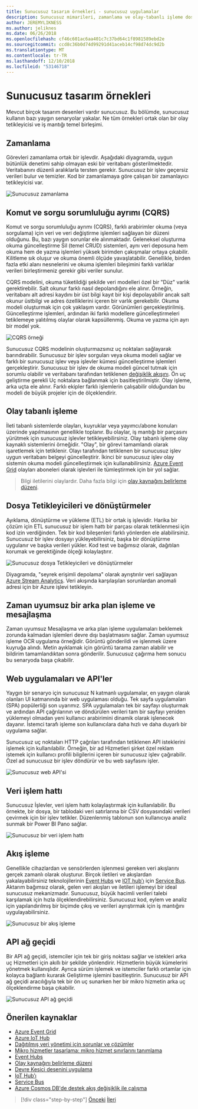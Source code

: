 ```yaml
---
title: Sunucusuz tasarım örnekleri - sunucusuz uygulamalar
description: Sunucusuz mimarileri, zamanlama ve olay-tabanlı işleme dosya Tetikleyicileri ve akış işlemi tarafından desteklenen senaryoları çeşitli anlayın.
author: JEREMYLIKNESS
ms.author: jeliknes
ms.date: 06/26/2018
ms.openlocfilehash: cf46c601ac6aa401c7c37bd64c1f8981589ebd2e
ms.sourcegitcommit: ccd8c36b0d74d99291d41aceb14cf98d74dc9d2b
ms.translationtype: MT
ms.contentlocale: tr-TR
ms.lasthandoff: 12/10/2018
ms.locfileid: "53146718"
---
```

# <a name="serverless-design-examples"></a>Sunucusuz tasarım örnekleri

Mevcut birçok tasarım desenleri vardır sunucusuz. Bu bölümde, sunucusuz kullanın bazı yaygın senaryolar yakalar. Ne tüm örnekleri ortak olan bir olay tetikleyicisi ve iş mantığı temel birleşimi.

## <a name="scheduling"></a>Zamanlama

Görevleri zamanlama ortak bir işlevdir. Aşağıdaki diyagramda, uygun bütünlük denetimi sahip olmayan eski bir veritabanı gösterilmektedir. Veritabanını düzenli aralıklarla tersten gerekir. Sunucusuz bir işlev geçersiz verileri bulur ve temizler. Kod bir zamanlamaya göre çalışan bir zamanlayıcı tetikleyicisi var.

![Sunucusuz zamanlama](./media/serverless-scheduling.png)

## <a name="command-and-query-responsibility-segregation-cqrs"></a>Komut ve sorgu sorumluluğu ayrımı (CQRS)

Komut ve sorgu sorumluluğu ayrımı (CQRS), farklı arabirimler okuma (veya sorgulama) için veri ve veri değiştirme işlemleri sağlayan bir düzeni olduğunu. Bu, bazı yaygın sorunlar ele alınmaktadır. Geleneksel oluşturma okuma güncelleştirme Sil (temel CRUD) sistemleri, aynı veri deposuna hem okuma hem de yazma işlemleri yüksek birimden çakışmalar ortaya çıkabilir. Kilitleme sık oluşur ve okuma önemli ölçüde yavaşlatabilir. Genellikle, birden fazla etki alanı nesnelerini ve okuma işlemleri bileşimini farklı varlıklar verileri birleştirmeniz gerekir gibi veriler sunulur.

CQRS modelini, okuma tüketildiği şekilde veri modelleri özel bir "Düz" varlık gerektirebilir. Salt okunur farklı nasıl depolandığını ele alınır. Örneğin, veritabanı alt adresi kaydını bir üst bilgi kayıt bir kişi depolayabilir ancak salt okunur üstbilgi ve adres özelliklerini içeren bir varlık gerekebilir. Okuma modeli oluşturmak için çok yaklaşım vardır. Görünümleri gerçekleştirilmiş. Güncelleştirme işlemleri, ardından iki farklı modellere güncelleştirmeleri tetiklemeye yalıtılmış olaylar olarak kapsüllenmiş. Okuma ve yazma için ayrı bir model yok.

![CQRS örneği](./media/cqrs-example.png)

Sunucusuz CQRS modelinin oluşturmazsınız uç noktaları sağlayarak barındırabilir. Sunucusuz bir işlev sorguları veya okuma modeli sağlar ve farklı bir sunucusuz işlev veya işlevler kümesi güncelleştirme işlemleri gerçekleştirir. Sunucusuz bir işlev de okuma modeli güncel tutmak için sorumlu olabilir ve veritabanı tarafından tetiklenen [değişiklik akışını](https://docs.microsoft.com/azure/cosmos-db/change-feed). Ön uç geliştirme gerekli Uç noktalara bağlanmak için basitleştirilmiştir. Olay işleme, arka uçta ele alınır. Farklı ekipler farklı işlemlerin çalışabilir olduğundan bu modeli de büyük projeler için de ölçeklendirir.

## <a name="event-based-processing"></a>Olay tabanlı işleme

İleti tabanlı sistemlerde olayları, kuyruklar veya yayımcı/abone konuları üzerinde yapılmasının genellikle toplanır. Bu olaylar, iş mantığı bir parçasını yürütmek için sunucusuz işlevler tetikleyebilirsiniz. Olay tabanlı işleme olay kaynaklı sistemlerini örneğidir. "Olay", bir görevi tamamlandı olarak işaretlemek için tetiklenir. Olayı tarafından tetiklenen bir sunucusuz işlev uygun veritabanı belgeyi güncelleştirir. İkinci bir sunucusuz işlev olay sistemin okuma modeli güncelleştirmek için kullanabilirsiniz. [Azure Event Grid](https://docs.microsoft.com/azure/event-grid/overview) olayları aboneleri olarak işlevleri ile tümleştirmek için bir yol sağlar.

> Bilgi iletilerini olaylardır. Daha fazla bilgi için [olay kaynağını belirleme düzeni](https://docs.microsoft.com/azure/architecture/patterns/event-sourcing).

## <a name="file-triggers-and-transformations"></a>Dosya Tetikleyicileri ve dönüştürmeler

Ayıklama, dönüştürme ve yükleme (ETL) bir ortak iş işlevidir. Harika bir çözüm için ETL sunucusuz bir işlem hattı bir parçası olarak tetiklenmesi için kod izin verdiğinden. Tek bir kod bileşenleri farklı yönlerden ele alabilirsiniz. Sunucusuz bir işlev dosyayı yükleyebilirsiniz, başka bir dönüştürme uygulanır ve başka verileri yükler. Kod test ve bağımsız olarak, dağıtılan korumak ve gerektiğinde ölçeği kolaylaştırır.

![Sunucusuz dosya Tetikleyicileri ve dönüştürmeler](./media/serverless-file-triggers.png)

Diyagramda, "seyrek erişimli depolama" olarak ayrıştırılır veri sağlayan [Azure Stream Analytics](https://docs.microsoft.com/azure/stream-analytics). Veri akışında karşılaşılan sorunlardan anomali adresi için bir Azure işlevi tetikleyin.

## <a name="asynchronous-background-processing-and-messaging"></a>Zaman uyumsuz bir arka plan işleme ve mesajlaşma

Zaman uyumsuz Mesajlaşma ve arka plan işleme uygulamaları beklemek zorunda kalmadan işlemleri devre dışı başlatmasını sağlar. Zaman uyumsuz işleme OCR uygulama örneğidir. Görüntü gönderildi ve işlenmek üzere kuyruğa alındı. Metin ayıklamak için görüntü tarama zaman alabilir ve bildirim tamamlandıktan sonra gönderilir. Sunucusuz çağırma hem sonucu bu senaryoda başa çıkabilir.

## <a name="web-apps-and-apis"></a>Web uygulamaları ve API'ler

Yaygın bir senaryo için sunucusuz N katmanlı uygulamalar, en yaygın olarak olanları UI katmanında bir web uygulaması olduğu. Tek sayfa uygulamaları (SPA) popülerliği son uyarımız. SPA uygulamaları tek bir sayfayı oluşturmak ve ardından API çağrılarının ve döndürülen verileri tam bir sayfayı yeniden yüklemeyi olmadan yeni kullanıcı arabirimini dinamik olarak işlenecek dayanır. İstemci tarafı işleme son kullanıcılara daha hızlı ve daha duyarlı bir uygulama sağlar.

Sunucusuz uç noktaları HTTP çağrıları tarafından tetiklenen API isteklerini işlemek için kullanılabilir. Örneğin, bir ad Hizmetleri şirket özel reklam istemek için kullanıcı profili bilgilerini içeren bir sunucusuz işlev çağırabilir. Özel ad sunucusuz bir işlev döndürür ve bu web sayfasını işler.

![Sunucusuz web API'si](./media/serverless-web-api.png)

## <a name="data-pipeline"></a>Veri işlem hattı

Sunucusuz İşlevler, veri işlem hattı kolaylaştırmak için kullanılabilir. Bu örnekte, bir dosya, bir tablodaki veri satırlarına bir CSV dosyasındaki verileri çevirmek için bir işlev tetikler. Düzenlenmiş tablonun son kullanıcıya analiz sunmak bir Power BI Pano sağlar.

![Sunucusuz bir veri işlem hattı](./media/serverless-data-pipeline.png)

## <a name="stream-processing"></a>Akış işleme

Genellikle cihazlardan ve sensörlerden işlenmesi gereken veri akışlarını gerçek zamanlı olarak oluşturur. Birçok iletileri ve akışlardan yakalayabilirsiniz teknolojilerinin [Event Hubs](https://docs.microsoft.com/azure/event-hubs/event-hubs-what-is-event-hubs) ve [IOT hub'ı](https://docs.microsoft.com/azure/iot-hub) için [Service Bus](/service-bus). Aktarım bağımsız olarak, gelen veri akışları ve iletileri işlemeyi bir ideal sunucusuz mekanizmadır. Sunucusuz, büyük hacimli verileri talebi karşılamak için hızla ölçeklendirebilirsiniz. Sunucusuz kod, eylem ve analiz için yapılandırılmış bir biçimde çıkış ve verileri ayrıştırmak için iş mantığını uygulayabilirsiniz.

![Sunucusuz bir akış işleme](./media/serverless-stream-processing.png)

## <a name="api-gateway"></a>API ağ geçidi

Bir API ağ geçidi, istemciler için tek bir giriş noktası sağlar ve istekleri arka uç Hizmetleri için akıllı bir şekilde yönlendirir. Hizmetlerin büyük kümelerini yönetmek kullanışlıdır. Ayrıca sürüm işlemek ve istemciler farklı ortamlar için kolayca bağlantı kurarak Geliştirme işlemini basitleştirin. Sunucusuz bir API ağ geçidi aracılığıyla tek bir ön uç sunarken her bir mikro hizmetin arka uç ölçeklendirme başa çıkabilir.

![Sunucusuz API ağ geçidi](./media/serverless-api-gateway.png)

## <a name="recommended-resources"></a>Önerilen kaynaklar

* [Azure Event Grid](https://docs.microsoft.com/azure/event-grid/overview)
* [Azure IoT Hub](https://docs.microsoft.com/azure/iot-hub)
* [Dağıtılmış veri yönetimi için sorunlar ve çözümler](../microservices-architecture/architect-microservice-container-applications/distributed-data-management.md)
* [Mikro hizmetler tasarlama: mikro hizmet sınırlarını tanımlama](https://docs.microsoft.com/azure/architecture/microservices/microservice-boundaries)
* [Event Hubs](https://docs.microsoft.com/azure/event-hubs/event-hubs-what-is-event-hubs)
* [Olay kaynağını belirleme düzeni](https://docs.microsoft.com/azure/architecture/patterns/event-sourcing)
* [Devre Kesici desenini uygulama](../microservices-architecture/implement-resilient-applications/implement-circuit-breaker-pattern.md)
* [IoT Hub’ı](https://docs.microsoft.com/azure/iot-hub)
* [Service Bus](https://docs.microsoft.com/azure/service-bus)
* [Azure Cosmos DB'de destek akış değişiklik ile çalışma](https://docs.microsoft.com/azure/cosmos-db/change-feed)

>[!div class="step-by-step"]
>[Önceki](serverless-architecture-considerations.md)
>[İleri](azure-serverless-platform.md)